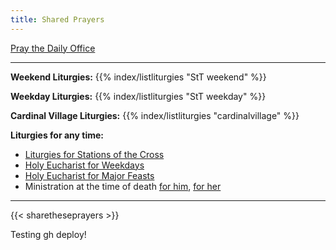 ```yaml
---
title: Shared Prayers
---
```


[Pray the Daily Office](daily/)

------

<!-- 
**Liturgies for Holy Week**
{{% index/listliturgies "StT holyweek" 2023-04 %}}
-->


**Weekend Liturgies:** 
{{% index/listliturgies "StT weekend" %}}

**Weekday Liturgies:**
{{% index/listliturgies "StT weekday" %}}

<!--
**Rowan Liturgies:**
{{% index/listliturgies "tecatru" %}}
-->
**Cardinal Village Liturgies:**
{{% index/listliturgies "cardinalvillage" %}}

**Liturgies for any time:**
- [Liturgies for Stations of the Cross](other/stations)
- [Holy Eucharist for Weekdays](archive/he-covid-weekday)
- [Holy Eucharist for Major Feasts](archive/he-covid-feasts)
- Ministration at the time of death [for him](archive/occasions/atdeath-m), [for her](archive/occasions/atdeath-f)

------------

{{< sharetheseprayers >}}

Testing gh deploy!
